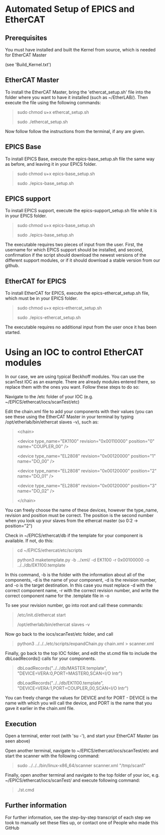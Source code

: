 # Automated Setup of EPICS and EtherCAT

## Prerequisites
You must have installed and built the Kernel from source, which is needed for EtherCAT Master

(see 'Build_Kernel.txt')


## EtherCAT Master
To install the EtherCAT Master, bring the 'ethercat_setup.sh' file into the folder where you want to have it installed (such as ~/EtherLAB/).
Then execute the file using the following commands:
> sudo chmod u+x ethercat_setup.sh
>
> sudo ./ethercat_setup.sh

Now follow follow the instructions from the terminal, if any are given.

## EPICS Base
To install EPICS Base, execute the epics-base_setup.sh file the same way as before, and leaving it in your EPICS folder.
> sudo chmod u+x epics-base_setup.sh
>
> sudo ./epics-base_setup.sh

## EPICS support
To install EPICS support, execute the epics-support_setup.sh file while it is in your EPICS folder.
> sudo chmod u+x epics-base_setup.sh
>
> sudo ./epics-base_setup.sh

The executable requires two pieces of input from the user. First, the username for which EPICS support
should be installed, and second, confirmation if the script should download the newest versions of
the different support modules, or if it should download a stable version from our github.

## EtherCAT for EPICS
To install EtherCAT for EPICS, execute the epics-ethercat_setup.sh file, which must be in your EPICS folder.
> sudo chmod u+x epics-ethercat_setup.sh
>
> sudo ./epics-ethercat_setup.sh

The executable requires no additional input from the user once it has been started.

# Using an IOC to control EtherCAT modules
In our case, we are using typical Beckhoff modules. You can use the scanTest IOC as an example. There are already modules entered there, so replace them with the ones you want. Follow these steps to do so:

Navigate to the /etc folder of your IOC (e.g. ~/EPICS/ethercat/iocs/scanTest/etc)

Edit the chain.xml file to add your components with their values (you can see these using the EtherCAT Master in your terminal by typing /opt/etherlab/bin/ethercat slaves -v), such as:
> \<chain>
> 
> \<device type_name="EK1100" revision="0x00110000" position="0" name="COUPLER_00" />
> 
> \<device type_name="EL2808" revision="0x00120000" position="1" name="DO_00" />
> 
> \<device type_name="EL2808" revision="0x00120000" position="2" name="DO_01" />
> 
> \<device type_name="EL2808" revision="0x00120000" position="3" name="DO_02" />
> 
> \</chain>

You can freely choose the name of these devices, however the type_name, revision and position must be correct. The position is the second number when you look up your slaves from the ethercat master (so 0:2 -> position="2")

Check in ~/EPICS/ethercat/db if the template for your component is available. If not, do this:
> cd ~/EPICS/ethercat/etc/scripts
>
> python3 maketemplate.py -b ../xml/ -d EK1100 -r 0x00100000 -o ../../db/EK1100.template

In this command, -b is the folder with the information about all of the components, -d is the name of your component, -d is the revision number, and -o is the target destination. In this case you must replace -d with the correct component name, -r with the correct revision number, and write the correct component name for the .template file in -o

To see your revision number, go into root and call these commands:
> /etc/init.d/ethercat start
> 
> /opt/etherlab/bin/ethercat slaves -v

Now go back to the iocs/scanTest/etc folder, and call
> python3 ../../../etc/scripts/expandChain.py chain.xml > scanner.xml

Finally, go back to the top IOC folder, and edit the st.cmd file to include the dbLoadRecords() calls for your components.
> dbLoadRecords("../../db/MASTER.template", "DEVICE=VERA:0,PORT=MASTER0,SCAN=I/O Intr")
>
> dbLoadRecords("../../db/EK1100.template", "DEVICE=VERA:1,PORT=COUPLER_00,SCAN=I/O Intr")

You can freely change the values for DEVICE and for PORT - DEVICE is the name with which you will call the device, and PORT is the name that you gave it earlier in the chain.xml file.

## Execution
Open a terminal, enter root (with 'su -'), and start your EtherCAT Master (as seen above)

Open another terminal, navigate to ~/EPICS/ethercat/iocs/scanTest/etc and start the scanner with the following command:
> sudo ../../../bin/linux-x86_64/scanner scanner.xml "/tmp/scan1"

Finally, open another terminal and navigate to the top folder of your ioc, e.g. ~/EPICS/ethercat/iocs/scanTest/ and execute following command:
> ./st.cmd

## Further information
For further information, see the step-by-step transcript of each step we took to manually set these files up, or contact one of People who made this GitHub


